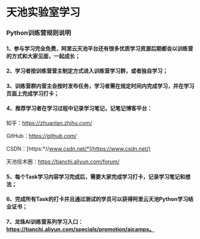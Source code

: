 # 天池实验室学习

### **Python训练营规则说明**

#### 1、参与学习完全免费，阿里云天池平台还有很多优质学习资源后期都会以训练营的方式和大家见面，一起成长；

#### 2、学习者按训练营营主制定方式进入训练营学习群，或者独自学习；

#### 3、训练营群内营主会按时发布任务，学习者需在规定时间内完成学习，并在学习页面上完成学习打卡；

#### 4、推荐学习者在学习过程中记录学习笔记，记笔记博客平台：

知乎：https://zhuanlan.zhihu.com/

GitHub：[https:*//github.com/*](https://github.com/)

CSDN：[https:*//www.csdn.net/*](https://www.csdn.net/)

天池技术圈：https://tianchi.aliyun.com/forum/

#### 5、每个Task学习内容学习完成后，需要大家完成学习打卡，记录学习笔记和想法；

#### 6、完成所有Task的打卡并且通过测试的学员可以获得阿里云天池Python学习结业证书；

#### 7、龙珠AI训练营系列学习入口：https://tianchi.aliyun.com/specials/promotion/aicamps。